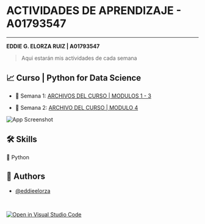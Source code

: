 # ACTIVIDADES DE APRENDIZAJE - A01793547
----
**EDDIE G. ELORZA RUIZ | A01793547**

 > Aqui estarán mis actividades de cada semana

 
## 📈 Curso | Python for Data Science

* 📁 Semana 1:
[ARCHIVOS DEL CURSO | MODULOS 1 - 3](https://github.com/PosgradoMNA/actividades-de-aprendizaje-eddieelorza/tree/main/curso_ibm)

* 📁 Semana 2:
[ARCHIVO DEL CURSO | MODULO 4](https://github.com/PosgradoMNA/actividades-de-aprendizaje-eddieelorza/blob/main/modulo_4.ipynb)

![App Screenshot](/certificaci%C3%B3n/certificado.png)

## 🛠 Skills
🐍 Python


## 👤 Authors

- [@eddieelorza](https://github.com/eddieelorza)

<br>

 [![Open in Visual Studio Code](https://classroom.github.com/assets/open-in-vscode-c66648af7eb3fe8bc4f294546bfd86ef473780cde1dea487d3c4ff354943c9ae.svg)](https://classroom.github.com/online_ide?assignment_repo_id=8478736&assignment_repo_type=AssignmentRepo)
